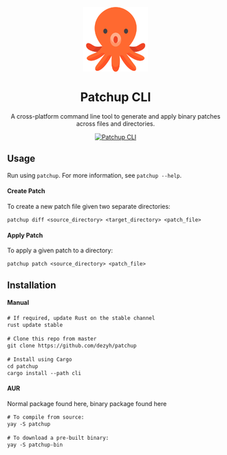 <div align="center">
    <img src="assets/octopus.svg" width="150" />
    <h1>Patchup CLI</h1>
    <p>A cross-platform command line tool to generate and apply binary patches across files and directories.</p>
    <a href="https://github.com/Dezyh/patchup/actions/workflows/cli.yml">
        <img alt="Patchup CLI" src="https://github.com/Dezyh/patchup/actions/workflows/cli.yml/badge.svg" />
    </a>
</div>

## Usage
Run using `patchup`. For more information, see `patchup --help`.

#### Create Patch
To create a new patch file given two separate directories:
```
patchup diff <source_directory> <target_directory> <patch_file>
```

#### Apply Patch
To apply a given patch to a directory:
```
patchup patch <source_directory> <patch_file>
```

## Installation

#### Manual
```
# If required, update Rust on the stable channel
rust update stable

# Clone this repo from master
git clone https://github.com/dezyh/patchup

# Install using Cargo
cd patchup
cargo install --path cli
```

#### AUR
Normal package found here, binary package found here
```
# To compile from source:
yay -S patchup

# To download a pre-built binary:
yay -S patchup-bin
```
